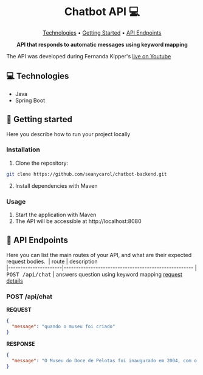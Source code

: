 <h1 align="center" style="font-weight: bold;">Chatbot API 💻</h1>

<p align="center">
 <a href="#tech">Technologies</a> • 
 <a href="#started">Getting Started</a> • 
 <a href="#routes">API Endpoints</a> 
</p>

<p align="center">
    <b>API that responds to automatic messages using keyword mapping </b>
</p>
The API was developed during Fernanda Kipper's <a href="https://www.youtube.com/watch?v=VIrACqbLqvM">live on Youtube</a> 

<h2 id="technologies">💻 Technologies</h2>

- Java
- Spring Boot

<h2 id="started">🚀 Getting started</h2>

Here you describe how to run your project locally


<h3>Installation</h3>

1. Clone the repository:

```bash
git clone https://github.com/seanycarol/chatbot-backend.git
```

2. Install dependencies with Maven


<h3>Usage</h3>

1. Start the application with Maven
2. The API will be accessible at http://localhost:8080

<h2 id="routes">📍 API Endpoints</h2>

Here you can list the main routes of your API, and what are their expected request bodies.
​
| route               | description                                          
|----------------------|-----------------------------------------------------
| <kbd>POST /api/chat</kbd>     | answers question using keyword mapping [request details](#post-answer-question)

<h3 id="post-answer-question">POST /api/chat</h3>

**REQUEST**
```json
{
  "message": "quando o museu foi criado"
}
```

**RESPONSE**
```json
{
  "message": "O Museu do Doce de Pelotas foi inaugurado em 2004, com o objetivo de preservar e divulgar a história da tradição doceira da cidade."
}
```
